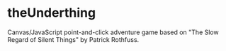 # theUnderthing
Canvas/JavaScript point-and-click adventure game based on "The Slow Regard of Silent Things" by Patrick Rothfuss.
